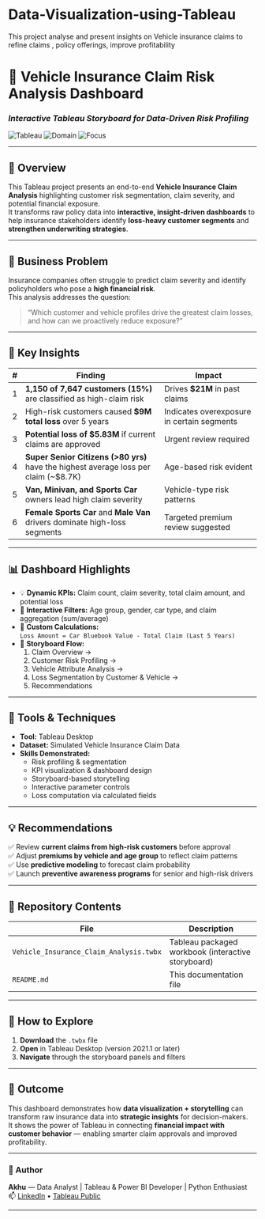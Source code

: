 # Data-Visualization-using-Tableau
This project analyse and present insights on Vehicle insurance claims to refine claims , policy offerings, improve profitability
# 🚗 Vehicle Insurance Claim Risk Analysis Dashboard  
### *Interactive Tableau Storyboard for Data-Driven Risk Profiling*

![Tableau](https://img.shields.io/badge/Tool-Tableau-blue?style=for-the-badge&logo=tableau)
![Domain](https://img.shields.io/badge/Domain-Insurance%20Analytics-orange?style=for-the-badge)
![Focus](https://img.shields.io/badge/Focus-Risk%20Analysis%20%7C%20Claims%20Forecasting-green?style=for-the-badge)

---

## 🧭 Overview  
This Tableau project presents an end-to-end **Vehicle Insurance Claim Analysis** highlighting customer risk segmentation, claim severity, and potential financial exposure.  
It transforms raw policy data into **interactive, insight-driven dashboards** to help insurance stakeholders identify **loss-heavy customer segments** and **strengthen underwriting strategies**.

---

## 💼 Business Problem  
Insurance companies often struggle to predict claim severity and identify policyholders who pose a **high financial risk**.  
This analysis addresses the question:  
> “Which customer and vehicle profiles drive the greatest claim losses, and how can we proactively reduce exposure?”

---

## 🔑 Key Insights  

| # | Finding | Impact |
|---|----------|--------|
| 1 | **1,150 of 7,647 customers (15%)** are classified as high-claim risk | Drives **$21M** in past claims |
| 2 | High-risk customers caused **$9M total loss** over 5 years | Indicates overexposure in certain segments |
| 3 | **Potential loss of $5.83M** if current claims are approved | Urgent review required |
| 4 | **Super Senior Citizens (>80 yrs)** have the highest average loss per claim (~$8.7K) | Age-based risk evident |
| 5 | **Van, Minivan, and Sports Car** owners lead high claim severity | Vehicle-type risk patterns |
| 6 | **Female Sports Car** and **Male Van** drivers dominate high-loss segments | Targeted premium review suggested |

---

## 📊 Dashboard Highlights  

- 💡 **Dynamic KPIs:** Claim count, claim severity, total claim amount, and potential loss  
- 🧩 **Interactive Filters:** Age group, gender, car type, and claim aggregation (sum/average)  
- 🧮 **Custom Calculations:**  
  `Loss Amount = Car Bluebook Value - Total Claim (Last 5 Years)`  
- 🧭 **Storyboard Flow:**  
  1. Claim Overview →  
  2. Customer Risk Profiling →  
  3. Vehicle Attribute Analysis →  
  4. Loss Segmentation by Customer & Vehicle →  
  5. Recommendations  
---

## 🧰 Tools & Techniques  
- **Tool:** Tableau Desktop  
- **Dataset:** Simulated Vehicle Insurance Claim Data  
- **Skills Demonstrated:**  
  - Risk profiling & segmentation  
  - KPI visualization & dashboard design  
  - Storyboard-based storytelling  
  - Interactive parameter controls  
  - Loss computation via calculated fields  

---

## 💡 Recommendations  

✅ Review **current claims from high-risk customers** before approval  
✅ Adjust **premiums by vehicle and age group** to reflect claim patterns  
✅ Use **predictive modeling** to forecast claim probability  
✅ Launch **preventive awareness programs** for senior and high-risk drivers  

---

## 📁 Repository Contents  

| File | Description |
|------|-------------|
| `Vehicle_Insurance_Claim_Analysis.twbx` | Tableau packaged workbook (interactive storyboard) |
| `README.md` | This documentation file |

---

## 🚀 How to Explore  

1. **Download** the `.twbx` file  
2. **Open** in Tableau Desktop (version 2021.1 or later)  
3. **Navigate** through the storyboard panels and filters    

---

## 🏁 Outcome  
This dashboard demonstrates how **data visualization + storytelling** can transform raw insurance data into **strategic insights** for decision-makers.  
It shows the power of Tableau in connecting **financial impact with customer behavior** — enabling smarter claim approvals and improved profitability.

---

### 📍 Author  
**Akhu** — Data Analyst | Tableau & Power BI Developer | Python Enthusiast  
📫 [LinkedIn](https://www.linkedin.com/in/akash-k-s-73689b148/) • [Tableau Public](https://public.tableau.com/app/profile/akash.ks4726/vizzes)   

---


